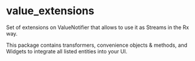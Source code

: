 # value_extensions

Set of extensions on ValueNotifier that allows to use it as Streams in the Rx way. 

This package contains transformers, convenience objects & methods, and Widgets to integrate all listed entities into your UI.
